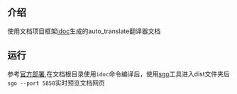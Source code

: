 ## 介绍
使用文档项目框架[idoc](https://wangchujiang.com/idoc/)生成的auto_translate翻译器文档

## 运行
参考[官方部署](https://wangchujiang.com/idoc/introduce/getting-started/site-creation.html#%E9%9D%99%E6%80%81%E6%9C%8D%E5%8A%A1%E9%A2%84%E8%A7%88),在文档根目录使用`idoc`命令编译后，使用[sgo](https://www.npmjs.com/package/sgo)工具进入dist文件夹后`sgo --port 5858`实时预览文档网页